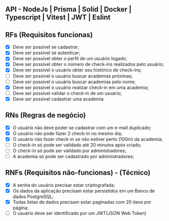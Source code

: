 ## API - NodeJs | Prisma | Solid | Docker | Typescript | Vitest | JWT | Eslint 

## RFs (Requisitos funcionas)

- [X] Deve ser possível se cadastrar;
- [X] Deve ser possível se autenticar;
- [X] Deve ser possível obter o perfil de um usuário logado;
- [X] Deve ser possível obter o número de check-ins realizados pelo usuário;
- [X] Deve ser possível o usuário obter seu histórico de check-ins;
- [ ] Deve ser possível o usuário buscar academias próximas;
- [ ] Deve ser possível o usuário buscar academias pelo nome;
- [X] Deve ser possível o usuário realizar check-in em uma academia;
- [ ] Deve ser possível validar o check-in de um usuário;
- [X] Deve ser possível cadastrar uma academia

## RNs (Regras de negócio)

- [X] O usuário não deve poder se cadastrar com um e-mail duplicado;
- [X] O usuário não pode fazer 2 check-in no mesmo dia;
- [X] O usuário não fazer check-in se não estiver perto (100m) da academia;
- [ ] O check-in só pode ser validado até 20 minutos após criado;
- [ ] O check-in só pode ser validado por administradores;
- [ ] A academia só pode ser cadastrado por administradores;

## RNFs (Requisitos não-funcionas) - (Técnico)

- [X] A senha do usuário precisar estar criptografada;
- [X] Os dados da aplicação precisam estar persistidos em um Banco de dados PostgreSQL;
- [X] Todas listas de dados precisam estar paginadas com 20 itens por página;
- [ ] O usuário deve ser identificado por um JWT(JSON Web Token)
